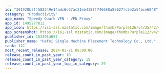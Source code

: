 ```yaml
---
id: "301920b3ff582549e14adc6c67ac21eb418ff746688a85627fc5e2a54bce6048"
category: "Productivity"
app_name: "Speedy Quark VPN - VPN Proxy"
app_id: 1495277812
app_icon: https://is1-ssl.mzstatic.com/image/thumb/Purple126/v4/25/42/4f/25424f29-f59d-bdfe-ef72-8091d3f5f383/AppIcon-0-0-1x_U007emarketing-0-0-0-7-0-0-sRGB-0-0-0-GLES2_U002c0-512MB-85-220-0-0.png/1024x1024bb.png
app_screenshot: https://is1-ssl.mzstatic.com/image/thumb/Purple112/v4/f6/0b/a2/f60ba264-1424-ecc4-3d68-31cd7b8222e8/pr_source.png/1242x2688bb.png
publisher_id: 1533914657
publisher_name: "Hefei Single Machine Placement Technology Co., Ltd."
rank: 142
most_recent_release: 2024-01-21 00:00:00
release_count_in_past_year: 10
release_count_in_past_year_category: 15
release_count_in_past_year_top_in_category: 29
---
```

